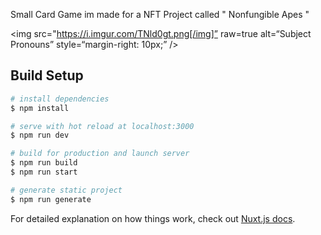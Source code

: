 
Small Card Game im made for a NFT Project called " Nonfungible Apes "

<img
src="https://i.imgur.com/TNld0gt.png[/img]”
raw=true
alt=“Subject Pronouns”
style=“margin-right: 10px;”
/>



## Build Setup

```bash
# install dependencies
$ npm install

# serve with hot reload at localhost:3000
$ npm run dev

# build for production and launch server
$ npm run build
$ npm run start

# generate static project
$ npm run generate
```

For detailed explanation on how things work, check out [Nuxt.js docs](https://nuxtjs.org).
